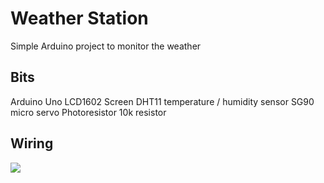 # Weather Station
Simple Arduino project to monitor the weather
## Bits
Arduino Uno
LCD1602 Screen
DHT11 temperature / humidity sensor
SG90 micro servo
Photoresistor
10k resistor
## Wiring
<img src="circuit.svg">
